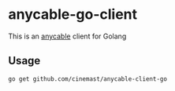 # anycable-go-client

This is an [anycable](https://github.com/anycable/anycable-go) client for Golang

## Usage

`go get github.com/cinemast/anycable-client-go`